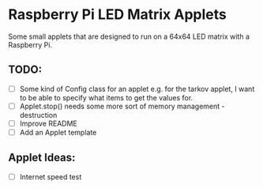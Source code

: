 # Raspberry Pi LED Matrix Applets
Some small applets that are designed to run on a 64x64 LED matrix with a Raspberry Pi.

## TODO:
- [ ] Some kind of Config class for an applet e.g. for the tarkov applet, I want to be able to specify what items to get the values for.
- [ ] Applet.stop() needs some more sort of memory management - destruction
- [ ] Improve README
- [ ] Add an Applet template

## Applet Ideas:
- [ ] Internet speed test